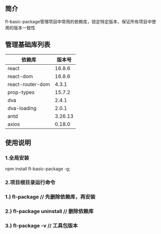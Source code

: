 ## 简介
fl-basic-package管理项目中常用的依赖库，锁定特定版本，保证所有项目中使用的版本一致性

## 管理基础库列表

|依赖库  |版本号   |
|----------------|-------------------|
|react|16.8.6|
|react-dom|16.8.6|
|react-router-dom|4.3.1|
|prop-types|15.7.2|
|dva|2.4.1|
|dva-loading|2.0.1|
|antd|3.26.13|
|axios|0.18.0|

## 使用说明

### 1.全局安装
npm install fl-basic-package -g;

### 2.项目根目录运行命令
### 1.) fl-package // 先删除依赖库，再安装
### 2.) fl-package uninstall // 删除依赖库
### 3.) fl-package -v // 工具包版本
